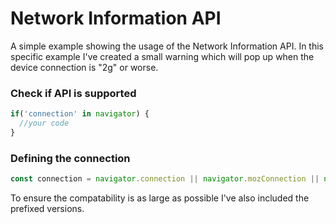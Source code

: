 # Network Information API
A simple example showing the usage of the Network Information API. In this specific example I've created a small warning which will pop up when the device connection is "2g" or worse.

### Check if API is supported
```javascript
if('connection' in navigator) {
  //your code
}
```

### Defining the connection
```javascript
const connection = navigator.connection || navigator.mozConnection || navigator.webkitConnection;
```
To ensure the compatability is as large as possible I've also included the prefixed versions.
